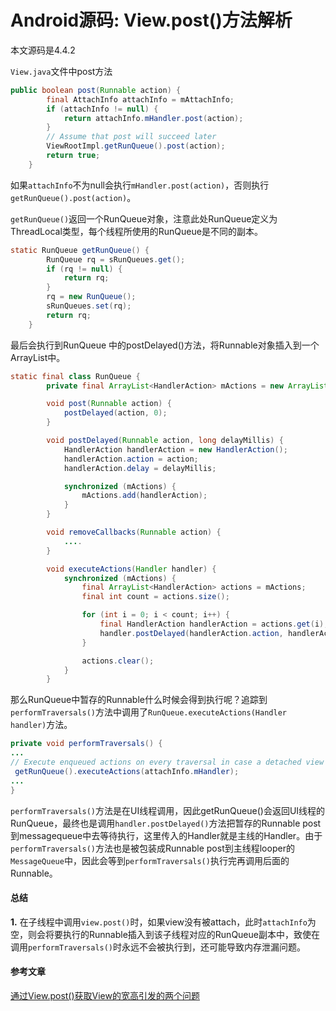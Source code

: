 # Android源码: View.post()方法解析

本文源码是4.4.2

`View.java`文件中post方法
```Java
public boolean post(Runnable action) {
        final AttachInfo attachInfo = mAttachInfo;
        if (attachInfo != null) {
            return attachInfo.mHandler.post(action);
        }
        // Assume that post will succeed later
        ViewRootImpl.getRunQueue().post(action);
        return true;
    }
```
如果`attachInfo`不为null会执行`mHandler.post(action)`，否则执行`getRunQueue().post(action)`。

`getRunQueue()`返回一个RunQueue对象，注意此处RunQueue定义为ThreadLocal类型，每个线程所使用的RunQueue是不同的副本。
```java
static RunQueue getRunQueue() {
        RunQueue rq = sRunQueues.get();
        if (rq != null) {
            return rq;
        }
        rq = new RunQueue();
        sRunQueues.set(rq);
        return rq;
    }
```
最后会执行到RunQueue 中的postDelayed()方法，将Runnable对象插入到一个ArrayList中。

```java
static final class RunQueue {
        private final ArrayList<HandlerAction> mActions = new ArrayList<HandlerAction>();

        void post(Runnable action) {
            postDelayed(action, 0);
        }

        void postDelayed(Runnable action, long delayMillis) {
            HandlerAction handlerAction = new HandlerAction();
            handlerAction.action = action;
            handlerAction.delay = delayMillis;

            synchronized (mActions) {
                mActions.add(handlerAction);
            }
        }

        void removeCallbacks(Runnable action) {
            ....
        }

        void executeActions(Handler handler) {
            synchronized (mActions) {
                final ArrayList<HandlerAction> actions = mActions;
                final int count = actions.size();

                for (int i = 0; i < count; i++) {
                    final HandlerAction handlerAction = actions.get(i);
                    handler.postDelayed(handlerAction.action, handlerAction.delay);
                }

                actions.clear();
            }
        }
```
那么RunQueue中暂存的Runnable什么时候会得到执行呢？追踪到`performTraversals()`方法中调用了`RunQueue.executeActions(Handler handler)`方法。
```java
private void performTraversals() {
...
// Execute enqueued actions on every traversal in case a detached view enqueued an action
 getRunQueue().executeActions(attachInfo.mHandler);
...
}
```
`performTraversals()`方法是在UI线程调用，因此getRunQueue()会返回UI线程的RunQueue，最终也是调用`handler.postDelayed()`方法把暂存的Runnable post到messagequeue中去等待执行，这里传入的Handler就是主线的Handler。由于`performTraversals()`方法也是被包装成Runnable post到主线程looper的`MessageQueue`中，因此会等到`performTraversals()`执行完再调用后面的Runnable。

#### 总结
**1.** 在子线程中调用`view.post()`时，如果view没有被attach，此时`attachInfo`为空，则会将要执行的Runnable插入到该子线程对应的RunQueue副本中，致使在调用`performTraversals()`时永远不会被执行到，还可能导致内存泄漏问题。

#### 参考文章
[通过View.post()获取View的宽高引发的两个问题](https://blog.csdn.net/scnuxisan225/article/details/49815269)